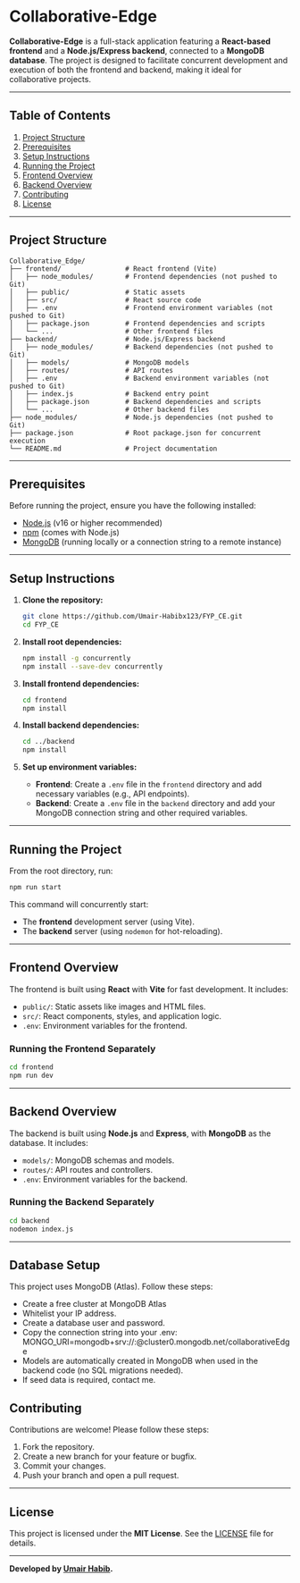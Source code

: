 # Collaborative-Edge

**Collaborative-Edge** is a full-stack application featuring a **React-based frontend** and a **Node.js/Express backend**, connected to a **MongoDB database**. The project is designed to facilitate concurrent development and execution of both the frontend and backend, making it ideal for collaborative projects.

---

## Table of Contents

1. [Project Structure](#project-structure)
2. [Prerequisites](#prerequisites)
3. [Setup Instructions](#setup-instructions)
4. [Running the Project](#running-the-project)
5. [Frontend Overview](#frontend-overview)
6. [Backend Overview](#backend-overview)
7. [Contributing](#contributing)
8. [License](#license)

---

## Project Structure

```
Collaborative_Edge/
├── frontend/                # React frontend (Vite)
│   ├── node_modules/        # Frontend dependencies (not pushed to Git)
│   ├── public/              # Static assets
│   ├── src/                 # React source code
│   ├── .env                 # Frontend environment variables (not pushed to Git)
│   ├── package.json         # Frontend dependencies and scripts
│   └── ...                  # Other frontend files
├── backend/                 # Node.js/Express backend
│   ├── node_modules/        # Backend dependencies (not pushed to Git)
│   ├── models/              # MongoDB models
│   ├── routes/              # API routes
│   ├── .env                 # Backend environment variables (not pushed to Git)
│   ├── index.js             # Backend entry point
│   ├── package.json         # Backend dependencies and scripts
│   └── ...                  # Other backend files
├── node_modules/            # Node.js dependencies (not pushed to Git)
├── package.json             # Root package.json for concurrent execution
└── README.md                # Project documentation
```

---

## Prerequisites

Before running the project, ensure you have the following installed:

- [Node.js](https://nodejs.org/) (v16 or higher recommended)
- [npm](https://www.npmjs.com/) (comes with Node.js)
- [MongoDB](https://www.mongodb.com/) (running locally or a connection string to a remote instance)

---

## Setup Instructions

1. **Clone the repository:**

   ```bash
   git clone https://github.com/Umair-Habibx123/FYP_CE.git
   cd FYP_CE
   ```

2. **Install root dependencies:**

   ```bash
   npm install -g concurrently
   npm install --save-dev concurrently
   ```

3. **Install frontend dependencies:**

   ```bash
   cd frontend
   npm install
   ```

4. **Install backend dependencies:**

   ```bash
   cd ../backend
   npm install
   ```

5. **Set up environment variables:**

   - **Frontend**: Create a `.env` file in the `frontend` directory and add necessary variables (e.g., API endpoints).
   - **Backend**: Create a `.env` file in the `backend` directory and add your MongoDB connection string and other required variables.

---

## Running the Project

From the root directory, run:

```bash
npm run start
```

This command will concurrently start:

- The **frontend** development server (using Vite).
- The **backend** server (using `nodemon` for hot-reloading).

---

## Frontend Overview

The frontend is built using **React** with **Vite** for fast development. It includes:

- `public/`: Static assets like images and HTML files.
- `src/`: React components, styles, and application logic.
- `.env`: Environment variables for the frontend.

### Running the Frontend Separately

```bash
cd frontend
npm run dev
```

---

## Backend Overview

The backend is built using **Node.js** and **Express**, with **MongoDB** as the database. It includes:

- `models/`: MongoDB schemas and models.
- `routes/`: API routes and controllers.
- `.env`: Environment variables for the backend.

### Running the Backend Separately

```bash
cd backend
nodemon index.js
```

---

## Database Setup

This project uses MongoDB (Atlas). Follow these steps:

- Create a free cluster at MongoDB Atlas
- Whitelist your IP address.
- Create a database user and password.
- Copy the connection string into your .env:      MONGO_URI=mongodb+srv://<username>:<password>@cluster0.mongodb.net/collaborativeEdge
- Models are automatically created in MongoDB when used in the backend code (no SQL migrations needed).
- If seed data is required, contact me.


## Contributing

Contributions are welcome! Please follow these steps:

1. Fork the repository.
2. Create a new branch for your feature or bugfix.
3. Commit your changes.
4. Push your branch and open a pull request.

---

## License

This project is licensed under the **MIT License**. See the [LICENSE](LICENSE) file for details.

---

**Developed by [Umair Habib](https://github.com/Umair-Habibx123).**